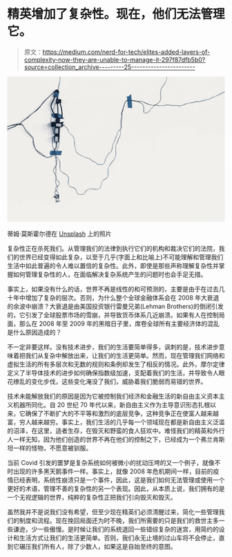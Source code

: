 # 精英增加了复杂性。现在，他们无法管理它。

> 原文：<https://medium.com/nerd-for-tech/elites-added-layers-of-complexity-now-they-are-unable-to-manage-it-297f87dfb5b0?source=collection_archive---------25----------------------->

![](img/f1b2556772074bd431143161c21d6257.png)

蒂姆·莫斯霍尔德在 [Unsplash](https://unsplash.com?utm_source=medium&utm_medium=referral) 上的照片

复杂性正在杀死我们。从管理我们的法律到执行它们的机构和裁决它们的法院，我们的世界已经变得如此复杂，以至于几乎(字面上和比喻上)不可能理解和管理我们生活中如此普遍的令人难以置信的复杂性。此外，即使是那些声称理解复杂性并掌握如何管理复杂性的人，在面临解决复杂系统产生的问题时也会手足无措。

事实上，如果没有什么的话，世界不再是线性的和可预测的，主要是由于在过去几十年中增加了复杂的层次。否则，为什么整个全球金融体系会在 2008 年大衰退的余波中崩溃？大衰退是由美国投资银行雷曼兄弟(Lehman Brothers)的倒闭引发的，它引发了全球股票市场的雪崩，并导致货币体系几近崩溃。如果有人在控制局面，那么在 2008 年至 2009 年的黑暗日子里，席卷全球所有主要经济体的混乱是什么原因造成的？

不一定非要这样。没有技术进步，我们的生活要简单得多，讽刺的是，技术进步意味着把我们从复杂中解放出来，让我们的生活更简单。然而，现在管理我们网络和虚拟生活的所有多层次和无数的规则和条例却发生了相反的情况。此外，摩尔定律定义了半导体技术的进步如何确保指数级加速，支配着我们的生活，并导致令人眼花缭乱的变化步伐，这些变化淹没了我们，威胁着我们脆弱而易错的世界。

技术未能解放我们的原因是因为它被控制我们经济和金融生活的新自由主义资本主义机器所同化。自 20 世纪 70 年代以来，新自由主义作为主导意识形态扎根以来，它确保了不断扩大的不平等和激烈的底层竞争，这种竞争正在使富人越来越富，穷人越来越穷。事实上，我们生活的几乎每一个领域现在都是新自由主义泛滥的沼泽，在这里，适者生存，在毁灭和野蛮的食人狂欢中。难怪我们的精英和外行人一样无知，因为他们创造的世界不再在他们的控制之下，已经成为一个弗兰肯斯坦一样的怪物，不愿意被驯服。

当前 Covid 引发的噩梦是复杂系统如何被微小的扰动压垮的又一个例子，就像不时出现的许多黑天鹅事件一样。事实上，就像 2008 年危机期间一样，目前的疫情已经表明，系统性崩溃只是一个事件，因此，这是我们如何无法管理或使用一个更好的术语，管理不善的复杂性的另一个表现。因此，从本质上说，我们拥有的是一个无视逻辑的世界，纯粹的复杂性正把我们引向毁灭和毁灭。

虽然我并不是说我们没有希望，但至少现在精英们必须清醒过来，简化一些管理我们的制度和流程。现在挽回局面还为时不晚，我们所需要的只是我们的救世主多一些谦逊，少一些傲慢。是时候让我们的系统退回一些错综复杂的迷宫，用简约的设计和生活方式让我们的生活更简单。否则，我们永无止境的过山车将不会停止，直到它碾压我们所有人，除了少数人，如果这是自始至终的意图。